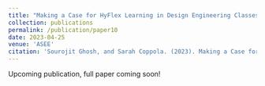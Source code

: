 ```yaml
---
title: "Making a Case for HyFlex Learning in Design Engineering Classes"
collection: publications
permalink: /publication/paper10
date: 2023-04-25
venue: 'ASEE'
citation: 'Sourojit Ghosh, and Sarah Coppola. (2023). Making a Case for HyFlex Learning in Design Engineering Classes. In 2023 ASEE Annual Conference & Exposition.'
---
```

Upcoming publication, full paper coming soon!

